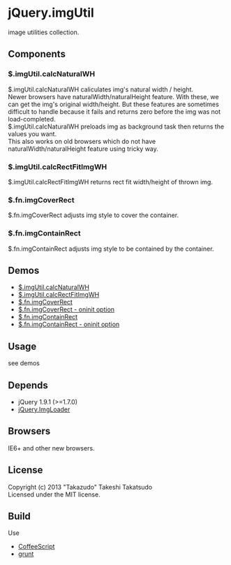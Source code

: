 # jQuery.imgUtil

image utilities collection.

## Components

### $.imgUtil.calcNaturalWH

$.imgUtil.calcNaturalWH caliculates img's natural width / height.  
Newer browsers have naturalWidth/naturalHeight feature. With these, we can get the img's original width/height. But these features are sometimes difficult to handle because it fails and returns zero before the img was not load-completed.  
$.imgUtil.calcNaturalWH preloads img as background task then returns the values you want.  
This also works on old browsers which do not have naturalWidth/naturalHeight feature using tricky way.

### $.imgUtil.calcRectFitImgWH

$.imgUtil.calcRectFitImgWH returns rect fit width/height of thrown img.

### $.fn.imgCoverRect

$.fn.imgCoverRect adjusts img style to cover the container.

### $.fn.imgContainRect

$.fn.imgContainRect adjusts img style to be contained by the container.

## Demos

* [$.imgUtil.calcNaturalWH](http://takazudo.github.io/jQuery.imgUtil/demos/1/)
* [$.imgUtil.calcRectFitImgWH](http://takazudo.github.io/jQuery.imgUtil/demos/2/)
* [$.fn.imgCoverRect](http://takazudo.github.io/jQuery.imgUtil/demos/3/)
* [$.fn.imgCoverRect - oninit option](http://takazudo.github.io/jQuery.imgUtil/demos/4/)
* [$.fn.imgContainRect](http://takazudo.github.io/jQuery.imgUtil/demos/5/)
* [$.fn.imgContainRect - oninit option](http://takazudo.github.io/jQuery.imgUtil/demos/6/)

## Usage

see demos

## Depends

* jQuery 1.9.1 (>=1.7.0)
* [jQuery.ImgLoader](https://github.com/Takazudo/jQuery.ImgLoader)

## Browsers

IE6+ and other new browsers.  

## License

Copyright (c) 2013 "Takazudo" Takeshi Takatsudo  
Licensed under the MIT license.

## Build

Use

 * [CoffeeScript][coffeescript]
 * [grunt][grunt]

[coffeescript]: http://coffeescript.org "CoffeeScript"
[grunt]: http://gruntjs.com "grunt"

